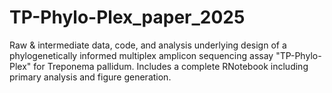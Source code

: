 # TP-Phylo-Plex_paper_2025

Raw & intermediate data, code, and analysis underlying design of a phylogenetically informed multiplex amplicon sequencing assay "TP-Phylo-Plex" for Treponema pallidum. Includes a complete RNotebook including primary analysis and figure generation. 
 
